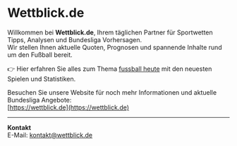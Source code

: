 # Wettblick.de

Willkommen bei **Wettblick.de**, Ihrem täglichen Partner für Sportwetten Tipps, Analysen und Bundesliga Vorhersagen.  
Wir stellen Ihnen aktuelle Quoten, Prognosen und spannende Inhalte rund um den Fußball bereit.  

👉 Hier erfahren Sie alles zum Thema [fussball heute](https://wettblick.de/) mit den neuesten Spielen und Statistiken.

Besuchen Sie unsere Website für noch mehr Informationen und aktuelle Bundesliga Angebote:  
[https://wettblick.de](https://wettblick.de)

---

**Kontakt**  
E-Mail: kontakt@wettblick.de  
